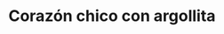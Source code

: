 ---
title: Corazón chico con argollita
date: 
draft: false

# descripcion
description : Corazón chico con argollita

materials: Plata 925

color: Plateado

dimensions: 2cm x 1,5cm

code: 02-14-0210

type: "Dijes"

categories: []

# Images
# first image will be shown in the product page
images:
  # - image: "images/path_to_image"
  # La ubicacion de las imagenes es imagenes/Dijes/Dijes.Plata/02-14-0210-corazon-chico-con-argollita
  - image: "./images/dijes/plata/02-14-0210-corazon-chico-con-argollita.JPG"
---